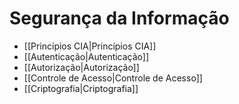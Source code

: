 # Segurança da Informação

- [[Princípios CIA|Princípios CIA]]
- [[Autenticação|Autenticação]]
- [[Autorização|Autorização]]
- [[Controle de Acesso|Controle de Acesso]]
- [[Criptografia|Criptografia]]
